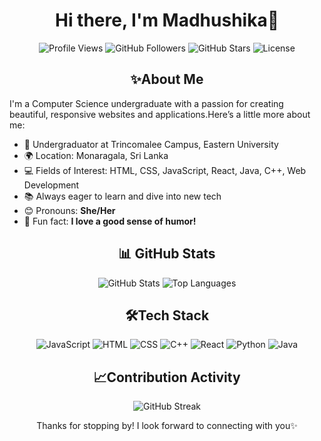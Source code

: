 <h1 align="center">Hi there, I'm Madhushika👋</h1>

<p align="center">
  <img src="https://komarev.com/ghpvc/?username=madhushika99&color=brightgreen" alt="Profile Views" />
  <img src="https://img.shields.io/github/followers/madhushika99?label=Followers" alt="GitHub Followers" />
  <img src="https://img.shields.io/github/stars/madhushika99?label=Total%20Stars" alt="GitHub Stars" />
  <img src="https://img.shields.io/badge/License-MIT-brightgreen" alt="License" />
</p>

<h2 align="center">✨About Me</h2>

I'm a Computer Science undergraduate with a passion for creating beautiful, responsive websites and applications.Here’s a little more about me:
- 🔭 Undergraduator at Trincomalee Campus, Eastern University
- 🌍 Location: Monaragala, Sri Lanka
- 💻 Fields of Interest: HTML, CSS, JavaScript, React, Java, C++, Web Development
- 📚 Always eager to learn and dive into new tech
- 😊 Pronouns: **She/Her**  
- 🎉 Fun fact: **I love a good sense of humor!**

<h2 align="center">📊 GitHub Stats</h2>
<div align="center">
  <img src="https://github-readme-stats.vercel.app/api?username=madhushika99&show_icons=true&theme=dark" alt="GitHub Stats" />
  <img src="https://github-readme-stats.vercel.app/api/top-langs/?username=madhushika99&layout=compact&theme=dark" alt="Top Languages" />
</div>

<h2 align="center">🛠️Tech Stack</h2>

<p align="center">
  <img src="https://img.shields.io/badge/JavaScript-blue" alt="JavaScript" />
  <img src="https://img.shields.io/badge/HTML-orange" alt="HTML" />
  <img src="https://img.shields.io/badge/CSS-blueviolet" alt="CSS" />
  <img src="https://img.shields.io/badge/C++-yellow" alt="C++" />
  <img src="https://img.shields.io/badge/React-brightgreen" alt="React" />
  <img src="https://img.shields.io/badge/Python-red" alt="Python" />
  <img src="https://img.shields.io/badge/Java-violet" alt="Java" />
</p>

<h2 align="center">📈Contribution Activity</h2>

<p align="center">
  <img src="https://github-readme-streak-stats.herokuapp.com/?user=madhushika99&theme=dark" alt="GitHub Streak" />
</p>

<p align="center">Thanks for stopping by! I look forward to connecting with you✨</p>
